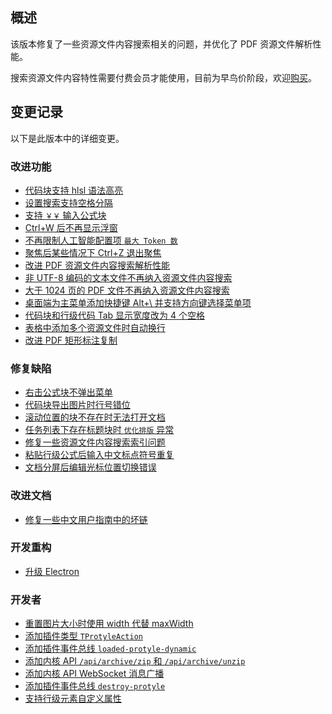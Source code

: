 ## 概述

该版本修复了一些资源文件内容搜索相关的问题，并优化了 PDF 资源文件解析性能。

搜索资源文件内容特性需要付费会员才能使用，目前为早鸟价阶段，欢迎[购买](https://b3log.org/siyuan/pricing.html)。

## 变更记录

以下是此版本中的详细变更。

### 改进功能

* [代码块支持 hlsl 语法高亮](https://github.com/siyuan-note/siyuan/issues/8431)
* [设置搜索支持空格分隔](https://github.com/siyuan-note/siyuan/issues/9007)
* [支持 `￥￥` 输入公式块](https://github.com/siyuan-note/siyuan/issues/9015)
* [Ctrl+W 后不再显示浮窗](https://github.com/siyuan-note/siyuan/issues/9018)
* [不再限制人工智能配置项 `最大 Token 数`](https://github.com/siyuan-note/siyuan/issues/9023)
* [聚焦后某些情况下 Ctrl+Z 退出聚焦](https://github.com/siyuan-note/siyuan/issues/9041)
* [改进 PDF 资源文件内容搜索解析性能](https://github.com/siyuan-note/siyuan/pull/9051)
* [非 UTF-8 编码的文本文件不再纳入资源文件内容搜索](https://github.com/siyuan-note/siyuan/issues/9052)
* [大于 1024 页的 PDF 文件不再纳入资源文件内容搜索](https://github.com/siyuan-note/siyuan/issues/9053)
* [桌面端为主菜单添加快捷键 Alt+\ 并支持方向键选择菜单项](https://github.com/siyuan-note/siyuan/issues/9055)
* [代码块和行级代码 Tab 显示宽度改为 4 个空格](https://github.com/siyuan-note/siyuan/issues/9056)
* [表格中添加多个资源文件时自动换行](https://github.com/siyuan-note/siyuan/issues/9058)
* [改进 PDF 矩形标注复制](https://github.com/siyuan-note/siyuan/pull/9061)

### 修复缺陷

* [右击公式块不弹出菜单](https://github.com/siyuan-note/siyuan/issues/9020)
* [代码块导出图片时行号错位](https://github.com/siyuan-note/siyuan/issues/9029)
* [滚动位置的块不存在时无法打开文档](https://github.com/siyuan-note/siyuan/issues/9030)
* [任务列表下存在标题块时 `优化排版` 异常](https://github.com/siyuan-note/siyuan/issues/9035)
* [修复一些资源文件内容搜索索引问题](https://github.com/siyuan-note/siyuan/issues/9045)
* [粘贴行级公式后输入中文标点符号重复](https://github.com/siyuan-note/siyuan/issues/9054)
* [文档分屏后编辑光标位置切换错误](https://github.com/siyuan-note/siyuan/issues/9063)

### 改进文档

* [修复一些中文用户指南中的坏链](https://github.com/siyuan-note/siyuan/issues/9059)

### 开发重构

* [升级 Electron](https://github.com/siyuan-note/siyuan/issues/8982)

### 开发者

* [重置图片大小时使用 width 代替 maxWidth](https://github.com/siyuan-note/siyuan/issues/8683)
* [添加插件类型 `TProtyleAction`](https://github.com/siyuan-note/siyuan/issues/8988)
* [添加插件事件总线 `loaded-protyle-dynamic`](https://github.com/siyuan-note/siyuan/issues/9021)
* [添加内核 API `/api/archive/zip` 和 `/api/archive/unzip`](https://github.com/siyuan-note/siyuan/issues/9028)
* [添加内核 API WebSocket 消息广播](https://github.com/siyuan-note/siyuan/pull/9031)
* [添加插件事件总线 `destroy-protyle`](https://github.com/siyuan-note/siyuan/issues/9033)
* [支持行级元素自定义属性](https://github.com/siyuan-note/siyuan/issues/9038)
